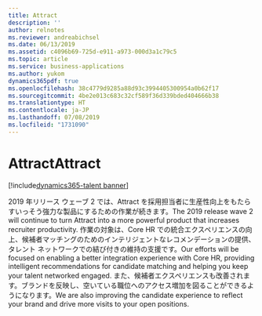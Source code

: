 ```yaml
---
title: Attract
description: ''
author: relnotes
ms.reviewer: andreabichsel
ms.date: 06/13/2019
ms.assetid: c4096b69-725d-e911-a973-000d3a1c79c5
ms.topic: article
ms.service: business-applications
ms.author: yukom
dynamics365pdf: true
ms.openlocfilehash: 38c4779d9285a88d93c3994405300954a0b62f17
ms.sourcegitcommit: 4be2e013c683c32cf589f36d339bded404666b38
ms.translationtype: HT
ms.contentlocale: ja-JP
ms.lasthandoff: 07/08/2019
ms.locfileid: "1731090"
---
```

# <a name="attract"></a><span data-ttu-id="db390-102">Attract</span><span class="sxs-lookup"><span data-stu-id="db390-102">Attract</span></span>

[!include[dynamics365-talent banner](../includes/dynamics365-talent.md)]

<span data-ttu-id="db390-103">2019 年リリース ウェーブ 2 では、Attract を採用担当者に生産性向上をもたらすいっそう強力な製品にするための作業が続きます。</span><span class="sxs-lookup"><span data-stu-id="db390-103">The 2019 release wave 2 will continue to turn Attract into a more powerful product that increases recruiter productivity.</span></span> <span data-ttu-id="db390-104">作業の対象は、Core HR での統合エクスペリエンスの向上、候補者マッチングのためのインテリジェントなレコメンデーションの提供、タレント ネットワークでの結び付きの維持の支援です。</span><span class="sxs-lookup"><span data-stu-id="db390-104">Our efforts will be focused on enabling a better integration experience with Core HR, providing intelligent recommendations for candidate matching and helping you keep your talent networked engaged.</span></span> <span data-ttu-id="db390-105">また、候補者エクスペリエンスも改善されます。ブランドを反映し、空いている職位へのアクセス増加を図ることができるようになります。</span><span class="sxs-lookup"><span data-stu-id="db390-105">We are also improving the candidate experience to reflect your brand and drive more visits to your open positions.</span></span>